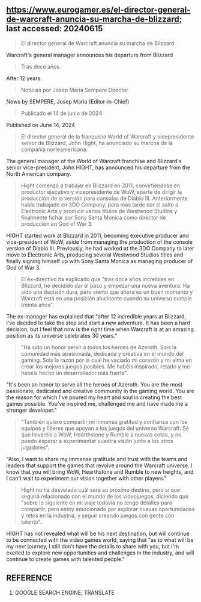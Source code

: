 ## https://www.eurogamer.es/el-director-general-de-warcraft-anuncia-su-marcha-de-blizzard; last accessed: 20240615

> El director general de Warcraft anuncia su marcha de Blizzard

Warcraft's general manager announces his departure from Blizzard

> Tras doce años.

After 12 years.

> Noticias por Josep Maria Sempere Director

News by SEMPERE, Josep Maria (Editor-in-Chief)

> Publicado el 14 de junio de 2024

Published on June 14, 2024

> El director general de la franquicia World of Warcraft y vicepresidente senior de Blizzard, John Hight, ha anunciado su marcha de la compañía norteamericana.

The general manager of the World of Warcraft franchise and Blizzard's senior vice-president, John HIGHT, has announced his departure from the North American company.

> Hight comenzó a trabajar en Blizzard en 2011, convirtiéndose en productor ejecutivo y vicepresidente de WoW, aparte de dirigir la producción de la versión para consolas de Diablo III. Anteriormente había trabajado en 3DO Company, para más tarde dar el salto a Electronic Arts y producir varios títulos de Westwood Studios y finalmente fichar por Sony Santa Monica como director de producción en God of War 3.

HIGHT started work at Blizzard in 2011, becoming executive producer and vice-president of WoW, aside from managing the production of the console version of Diablo III. Previously, he had worked at the 3DO Company to later move to Electronic Arts, producing several Westwood Studios titles and finally signing himself up with Sony Santa Monica as managing producer of God of War 3. 

> El ex-directivo ha explicado que "tras doce años increíbles en Blizzard, he decidido dar el paso y empezar una nueva aventura. Ha sido una decisión dura, pero siento que ahora es un buen momento y Warcraft está en una posición alucinante cuando su universo cumple treinta años".

The ex-manager has explained that "after 12 incredible years at Blizzard, I've decided to take the step and start a new adventure. It has been a hard decision, but I feel that now is the right time when Warcraft is at an amazing position as its universe celebrates 30 years."

> "Ha sido un honor servir a todos los héroes de Azeroth. Sois la comunidad más apasionada, dedicada y creativa en el mundo del gaming. Sois la razón por la cual he vaciado mi corazón y mi alma en crear los mejores juegos posibles. Me habéis inspirado, retado y me habéis hecho un desarrollador más fuerte".

"It's been an honor to serve all the heroes of Azeroth. You are the most passionate, dedicated and creative community in the gaming world. You are the reason for which I've poured my heart and soul in creating the best games possible. You've inspired me, challenged me and have made me a stronger developer."

> "También quiero compartir mi inmensa gratitud y confianza con los equipos y líderes que apoyan a los juegos del universo Warcraft. Sé que llevaréis a WoW, Hearthstone y Rumble a nuevas cotas, y no puedo esperar a experimentar vuestra visión junto a los otros jugadores".

"Also, I want to share my immense gratitude and trust with the teams and leaders that support the games that revolve around the Warcraft universe. I know that you will bring WoW, Hearthstone and Rumble to new heights, and I can't wait to experiment our vision together with other players."

> Hight no ha desvelado cuál será su próximo destino, pero sí que seguirá relacionado con el mundo de los videojuegos, diciendo que "sobre lo siguiente en mi viaje todavía no tengo detalles para compartir, pero estoy emocionado por explorar nuevas oportunidades y retos en la industria, y seguir creando juegos con gente con talento". 

HIGHT has not revealed what will be his next destination, but will continue to be connected with the video games world, saying that "as to what will be my next journey, I still don't have the details to share with you, but I'm excited to explore new opportunities and challenges in the industry, and will continue to create games with talented people."

## REFERENCE

1) GOOGLE SEARCH ENGINE; TRANSLATE